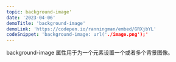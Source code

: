 ```yaml
---
topic: background-image'
date: '2023-04-06'
demoTitle: 'background-image'
demoLink: 'https://codepen.io/ranningman/embed/GRXjbYL'
codeSnippet: 'background-image: url('./image.png');'
---
```


background-image 属性用于为一个元素设置一个或者多个背景图像。
